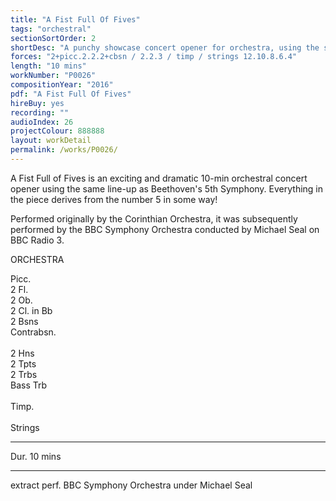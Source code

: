 ```yaml
---
title: "A Fist Full Of Fives"
tags: "orchestral"
sectionSortOrder: 2
shortDesc: "A punchy showcase concert opener for orchestra, using the same line-up as Beethoven 5"
forces: "2+picc.2.2.2+cbsn / 2.2.3 / timp / strings 12.10.8.6.4"
length: "10 mins"
workNumber: "P0026"
compositionYear: "2016"
pdf: "A Fist Full Of Fives"
hireBuy: yes
recording: ""
audioIndex: 26
projectColour: 888888
layout: workDetail
permalink: /works/P0026/
---
```

<div class="pdMainContent">
    <p>
    A Fist Full of Fives is an exciting and dramatic 10-min orchestral concert opener using the same line-up as Beethoven's 5th Symphony. Everything in the piece derives from the number 5 in some way!
    </p>
    <p>
    ​Performed originally by the Corinthian Orchestra, it was subsequently performed by the BBC Symphony Orchestra conducted by Michael Seal on BBC Radio 3.
    </p>
</div>

<div class="pdSidebar">
    <div class="pdSidebarSection">
        <div class="pdSidebarSectionTitle" style="color: #{{ projectColour }}">ORCHESTRA</div>
        <p>
            Picc.<br />
            2 Fl.<br />
            2 Ob.<br />
            2 Cl. in Bb<br />
            2 Bsns<br />
            Contrabsn.<br />
            <br />
            2 Hns<br />
            2 Tpts<br />
            2 Trbs<br />
            Bass Trb<br />
            <br />
            Timp.<br />
            <br />
            Strings
        </p>
    </div>
    <hr />
    <p>Dur. 10 mins</p>
    <hr />
    <p>extract perf. BBC Symphony Orchestra under Michael Seal</p>
</div>
